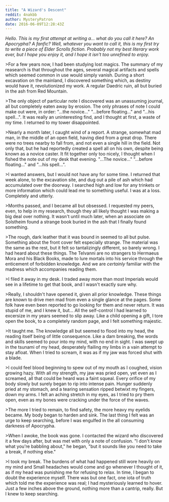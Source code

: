 ```yaml
---
title: "A Wizard's Descent"
reddit: 4nakbb
author: MysteryPatron
date: 2016-06-09T12:28:43Z
---
```


*Hello. This is my first attempt at writing a... what do you call it here? An Apocrypha? A fanfic? Well, whatever you want to call it, this is my first try to write a piece of Elder Scrolls fiction. Probably not my best literary work ever, but I hope you enjoy it, and I hope it isn't *too* unrefined to enjoy.*

&gt;For a few years now, I had been studying lost magics. The summary of my reasearch is that throughout the ages, several magical artifacts and spells which seemed common in use would simply vanish. During a short excavation on the mainland, I discovered something which, as destiny would have it, revolutionized my work. A regular Daedric ruin, all but buried in the ash from Red Mountain.

&gt;The only object of particular note I discovered was an unassuming journal, all but completely eaten away by erosion. The only phrases of note I could make out were, in order: "...the novice..." "...before floating..." and "...his spell...". It was really an uninteresting find, and I thought at first, a waste of my time. I returned to my tower disappointed.

&gt;Nearly a month later, I caught wind of a report. A strange, somewhat mad man, in the middle of an open field, having died from a great drop. There were no trees nearby to fall from, and not even a single hill in the field. Not only that, but he had reportedly created a spell all on his own, despite being known as a novice caster. It fit together only too nicely, I thought when I fished the note out of my desk that evening. "...The novice..." "...before floating..." and "...his spell...".

&gt;I wanted answers, but I would not have any for some time. I returned that week alone, to the excavation site, and dug out a pile of ash which had accumulated over the doorway. I searched high and low for any trinkets or more information which could lead me to something useful. I was at a loss. Completely and utterly.

&gt;Months passed, and I became all but obsessed. I requested my peers, even, to help in my research, though they all likely thought I was making a big deal over nothing. It wasn't until much later, when an associate on Solstheim found a strange book buried in the ash that I finally found something.

&gt;The rough, dark leather that it was bound in seemed to all but pulse. Something about the front cover felt especially strange. The material was the same as the rest, but it felt so tantalizingly different, so barely wrong. I had heard about these things. The Telvanni are no strangers to Hermaeus Mora and his Black Books, made to lure mortals into his service through the enticement of forbidden knowledge. And we are *certainly* familiar with the madness which accompanies reading them.

&gt;I filed it away in my desk. I traded away more than most Imperials would see in a lifetime to get that book, and I wasn't exactly sure why. 

&gt;Really, I shouldn't have opened it, given all prior knowledge. These things are known to drive men mad from even a single glance at the pages. Some folk have even been reported to go looking for them and never return. It was stupid of me, and I knew it, but... All the self-control I had learned to excersize in my years seemed to slip away. Like a child opening a gift, I tore open the book, to a completely random page, and I felt something majestic.

&gt;It taught me. The knowledge all but seemed to flood into my head, the reading itself being of little consequence. Like a dam breaking, the words and skills seemed to pour into my mind, with no end in sight. I was swept up in the tsunami of my head, desperately flailing my limbs in a vain attempt to stay afloat. When I tried to scream, it was as if my jaw was forced shut with a blade.

&gt;I could feel blood beginning to spew out of my mouth as I coughed, vision growing hazy. With all my strength, my jaw was pried open, yet even as I screamed, all that could be heard was a faint squeal. Every orifice of my body slowly but surely began to rip into intense pain. Hunger suddenly pried at my stomach, and a tearing sensation ripped betwixt my fingers, down my arms. I felt an aching stretch in my eyes, as I tried to pry them open, even as my bones were cracking under the force of the waves.

&gt;The more I tried to remain, to find safety, the more heavy my eyelids became. My body began to harden and sink. The last thing I felt was an urge to keep searching, before I was engulfed in the all consuming darkness of Apocrypha.


&gt;When I awoke, the book was gone. I contacted the wizard who discovered it a few days after, but was met with only a note of confusion. "I don't know what you're babbling about," he began, "but it sounds like you need to take a break, if nothing else."

&gt;I took my break. The burdens of what had happened still wore heavily on my mind and Small headaches would come and go whenever I thought of it, as if my head was punishing me for refusing to relax. In time, I began to doubt the experience myself. There was but one fact, one iota of truth which told me the experience was real; I had mysteriously learned to hover. Just a few inches above the ground, nothing more than a cantrip, really. But I knew to keep searching.
